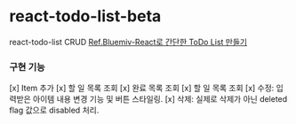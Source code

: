 # react-todo-list-beta
react-todo-list CRUD
[Ref.Bluemiv-React로 간단한 ToDo List 만들기](https://memostack.tistory.com/256#1.1.%20deleted%20%ED%94%8C%EB%9E%98%EA%B7%B8%20%EC%B6%94%EA%B0%80)

### 구현 기능
[x] Item 추가
[x] 할 일 목록 조회
[x] 완료 목록 조회
[x] 할 일 목록 조회
[x] 수정: 입력받은 아이템 내용 변경 기능 및 버튼 스타일링.
[x] 삭제: 실제로 삭제가 아닌 deleted flag 값으로 disabled 처리.
